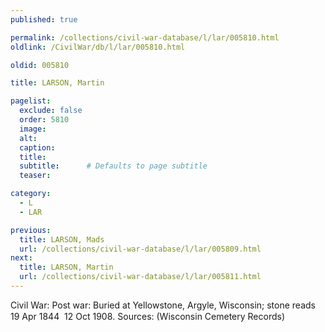 ```yaml
---
published: true

permalink: /collections/civil-war-database/l/lar/005810.html
oldlink: /CivilWar/db/l/lar/005810.html

oldid: 005810

title: LARSON, Martin

pagelist:
  exclude: false
  order: 5810
  image: 
  alt:
  caption:
  title:
  subtitle:      # Defaults to page subtitle
  teaser:

category: 
  - L 
  - LAR

previous:
  title: LARSON, Mads
  url: /collections/civil-war-database/l/lar/005809.html  
next:
  title: LARSON, Martin
  url: /collections/civil-war-database/l/lar/005811.html   
---
```

Civil War: Post war: Buried at Yellowstone, Argyle, Wisconsin; stone reads &#147;19 Apr 1844 &#150; 12 Oct 1908&#148;. Sources: (Wisconsin Cemetery Records)